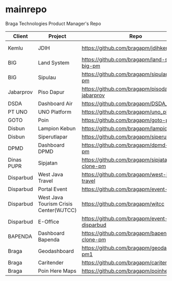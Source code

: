 # mainrepo
Braga Technologies Product Manager's Repo

| Client      | Project | Repo | Figma |
| ----------- | ----------- | ------| -------- |
| Kemlu      | JDIH       | https://github.com/bragapm/jdihkemlu | https://www.figma.com/file/BvI3HXmMeM85fWxDgilnxO/JDIH-Kemlu?t=uzyvu9etLx7zo6I3-0 |
| BIG    | Land System        | https://github.com/bragapm/land-system-big-pm | |
| BIG    | Sipulau        | https://github.com/bragapm/sipulau-clone-pm | |
| Jabarprov    | Piso Dapur        | https://github.com/bragapm/pisodapur-jabarprov | |
| DSDA    | Dashboard Air        | https://github.com/bragapm/DSDA_Jabar | |
| PT UNO    | UNO Platform        | https://github.com/bragapm/uno_platform | |
| GOTO    | Poin        | https://github.com/bragapm/goto-poin | |
| Disbun | Lampion Kebun | https://github.com/bragapm/lampionkebun | |
| Disbun | Siperutlapar | https://github.com/bragapm/siperutlapar | |
| DPMD | Dashboard DPMD | https://github.com/bragapm/dpmd-clone-pm | |
| Dinas PUPR | Sipjatan | https://github.com/bragapm/sipjatan-clone-pm | |
| Disparbud | West Java Travel | https://github.com/bragapm/west-java-travel | |
| Disparbud | Portal Event | https://github.com/bragapm/event-dispar | |
| Disparbud | West Java Tourism Crisis Center(WJTCC) | https://github.com/bragapm/wjtcc | |
| Disparbud | E-Office | https://github.com/bragapm/event-disparbud | |
| BAPENDA | Dashboard Bapenda | https://github.com/bragapm/bapenda-clone-pm | |
| Braga | Geodashboard | https://github.com/bragapm/geodashboard-pm1 | |
| Braga | Caritender | https://github.com/bragapm/caritender | |
| Braga | Poin Here Maps | https://github.com/bragapm/poinheremaps | |

